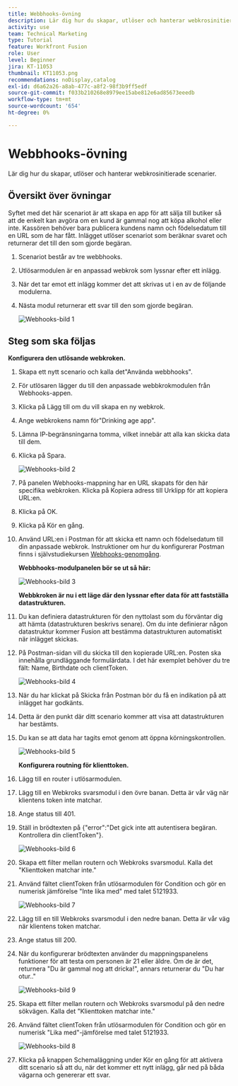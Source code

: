 ```yaml
---
title: Webbhooks-övning
description: Lär dig hur du skapar, utlöser och hanterar webkrosinitierade scenarier.
activity: use
team: Technical Marketing
type: Tutorial
feature: Workfront Fusion
role: User
level: Beginner
jira: KT-11053
thumbnail: KT11053.png
recommendations: noDisplay,catalog
exl-id: d6a62a26-a8ab-477c-a8f2-98f3b9ff5edf
source-git-commit: f033b210268e8979ee15abe812e6ad85673eeedb
workflow-type: tm+mt
source-wordcount: '654'
ht-degree: 0%

---
```


# Webbhooks-övning

Lär dig hur du skapar, utlöser och hanterar webkrosinitierade scenarier.

## Översikt över övningar

Syftet med det här scenariot är att skapa en app för att sälja till butiker så att de enkelt kan avgöra om en kund är gammal nog att köpa alkohol eller inte. Kassören behöver bara publicera kundens namn och födelsedatum till en URL som de har fått. Inlägget utlöser scenariot som beräknar svaret och returnerar det till den som gjorde begäran.

1. Scenariot består av tre webbhooks.
1. Utlösarmodulen är en anpassad webkrok som lyssnar efter ett inlägg.
1. När det tar emot ett inlägg kommer det att skrivas ut i en av de följande modulerna.
1. Nästa modul returnerar ett svar till den som gjorde begäran.

   ![Webhooks-bild 1](../12-exercises/assets/webhooks-walkthrough-1.png)

## Steg som ska följas

**Konfigurera den utlösande webkroken.**

1. Skapa ett nytt scenario och kalla det&quot;Använda webbhooks&quot;.
1. För utlösaren lägger du till den anpassade webbkrokmodulen från Webhooks-appen.
1. Klicka på Lägg till om du vill skapa en ny webkrok.
1. Ange webkrokens namn för&quot;Drinking age app&quot;.
1. Lämna IP-begränsningarna tomma, vilket innebär att alla kan skicka data till dem.
1. Klicka på Spara.


   ![Webhooks-bild 2](../12-exercises/assets/webhooks-walkthrough-2.png)

1. På panelen Webhooks-mappning har en URL skapats för den här specifika webkroken. Klicka på Kopiera adress till Urklipp för att kopiera URL:en.
1. Klicka på OK.
1. Klicka på Kör en gång.
1. Använd URL:en i Postman för att skicka ett namn och födelsedatum till din anpassade webkrok. Instruktioner om hur du konfigurerar Postman finns i självstudiekursen [Webhooks-genomgång](https://experienceleague.adobe.com/docs/workfront-learn/tutorials-workfront/fusion/beyond-basic-modules/webhooks-walkthrough.html?lang=sv-SE).

   **Webbhooks-modulpanelen bör se ut så här:**

   ![Webhooks-bild 3](../12-exercises/assets/webhooks-walkthrough-3.png)

   **Webbkroken är nu i ett läge där den lyssnar efter data för att fastställa datastrukturen.**

1. Du kan definiera datastrukturen för den nyttolast som du förväntar dig att hämta (datastrukturen beskrivs senare). Om du inte definierar någon datastruktur kommer Fusion att bestämma datastrukturen automatiskt när inlägget skickas.
1. På Postman-sidan vill du skicka till den kopierade URL:en. Posten ska innehålla grundläggande formulärdata. I det här exemplet behöver du tre fält: Name, Birthdate och clientToken.

   ![Webhooks-bild 4](../12-exercises/assets/webhooks-walkthrough-4.png)

1. När du har klickat på Skicka från Postman bör du få en indikation på att inlägget har godkänts.
1. Detta är den punkt där ditt scenario kommer att visa att datastrukturen har bestämts.
1. Du kan se att data har tagits emot genom att öppna körningskontrollen.

   ![Webhooks-bild 5](../12-exercises/assets/webhooks-walkthrough-5.png)

   **Konfigurera routning för klienttoken.**

1. Lägg till en router i utlösarmodulen.
1. Lägg till en Webkroks svarsmodul i den övre banan. Detta är vår väg när klientens token inte matchar.
1. Ange status till 401.
1. Ställ in brödtexten på {&quot;error&quot;:&quot;Det gick inte att autentisera begäran. Kontrollera din clientToken&quot;}.

   ![Webhooks-bild 6](../12-exercises/assets/webhooks-walkthrough-6.png)

1. Skapa ett filter mellan routern och Webkroks svarsmodul. Kalla det &quot;Klienttoken matchar inte.&quot;
1. Använd fältet clientToken från utlösarmodulen för Condition och gör en numerisk jämförelse &quot;Inte lika med&quot; med talet 5121933.

   ![Webhooks-bild 7](../12-exercises/assets/webhooks-walkthrough-7.png)

1. Lägg till en till Webkroks svarsmodul i den nedre banan. Detta är vår väg när klientens token matchar.
1. Ange status till 200.
1. När du konfigurerar brödtexten använder du mappningspanelens funktioner för att testa om personen är 21 eller äldre. Om de är det, returnera &quot;Du är gammal nog att dricka!&quot;, annars returnerar du &quot;Du har otur..&quot;

   ![Webhooks-bild 9](../12-exercises/assets/webhooks-walkthrough-9.png)

1. Skapa ett filter mellan routern och Webkroks svarsmodul på den nedre sökvägen. Kalla det &quot;Klienttoken matchar inte.&quot;
1. Använd fältet clientToken från utlösarmodulen för Condition och gör en numerisk &quot;Lika med&quot;-jämförelse med talet 5121933.


   ![Webhooks-bild 8](../12-exercises/assets/webhooks-walkthrough-8.png)

1. Klicka på knappen Schemaläggning under Kör en gång för att aktivera ditt scenario så att du, när det kommer ett nytt inlägg, går ned på båda vägarna och genererar ett svar.
